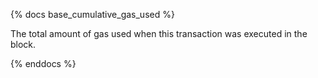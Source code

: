 {% docs base_cumulative_gas_used %}

The total amount of gas used when this transaction was executed in the block. 

{% enddocs %}